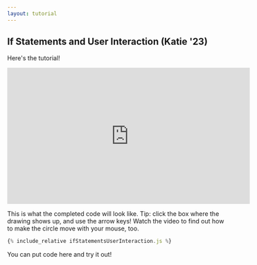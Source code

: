 ```yaml
---
layout: tutorial
---
```


## If Statements and User Interaction (Katie '23)

Here's the tutorial!

<div class="center">
<iframe width="560" height="315" src="https://www.youtube.com/embed/2j_7bsOyvOw" frameborder="0" allow="accelerometer; autoplay; clipboard-write; encrypted-media; gyroscope; picture-in-picture" allowfullscreen></iframe>
</div>

This is what the completed code will look like.
Tip: click the box where the drawing shows up, and use the arrow keys!
Watch the video to find out how to make the circle move with your mouse, too.

<div id="preview"></div>

```javascript
{% include_relative ifStatementsUserInteraction.js %}
```

You can put code here and try it out!

<script src="ifStatementsUserInteraction.js"></script>
